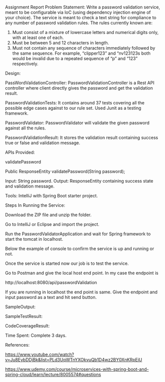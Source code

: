 Assignment Report
Problem Statement:
Write a password validation service, meant to be configurable via IoC (using dependency injection engine of your choice). The service is meant to check a text string for compliance to any number of password validation rules. The rules currently known are:
 
1.	Must consist of a mixture of lowercase letters and numerical digits only, with at least one of each.
2.	Must be between 5 and 12 characters in length.
3.	Must not contain any sequence of characters immediately followed by the same sequence.  For example, “clipper123” and “nv123123s both would be invalid due to a repeated sequence of “p” and “123” respectively.



Design:


 



PassWordValidationController: PasswordValidationController is a Rest API controller where client directly gives the password and get the validation result.

PasswordValidationTests: It contains around 37 tests covering all the possible edge cases against to our rule set. Used Junit as a testing framework.

PasswordValidator: PasswordValidator will validate the given password against all the rules.

PasswordValidationResult: It stores the validation result containing success true or false and validation message.




APIs Provided:

validatePassword

Public ResponseEntity validatePassword(String password); 

Input: String password.
Output: ResponseEntity containing success state and validation message.


Tools: IntelliJ with Spring Boot starter project.

Steps In Running the Service:

Download the ZIP file and unzip the folder.

Go to IntelliJ or Eclipse and import the project.

Run the PasswordValidatorApplication and wait for Spring framework to start the tomcat in localhost.

Below the example of console to confirm the service is up and running or not.
 

Once the service is started now our job is to test the service.

Go to Postman and give the local host end point. In my case the endpoint is

http://localhost:8080/api/passwordValidation

If you are running in localhost the end point is same. Give the endpoint and input password as a text and hit send button.

 






SampleOutput:

 

SampleTestResult:

 


CodeCoverageResult:

 


Time Spent: Complete 3 days.


References: 

https://www.youtube.com/watch?v=Ju8EybDDjBk&list=PLd3UqWTnYXOkvuQb1D4wz2BY0XnKRpEiU

https://www.udemy.com/course/microservices-with-spring-boot-and-spring-cloud/learn/lecture/8005574#questions






















